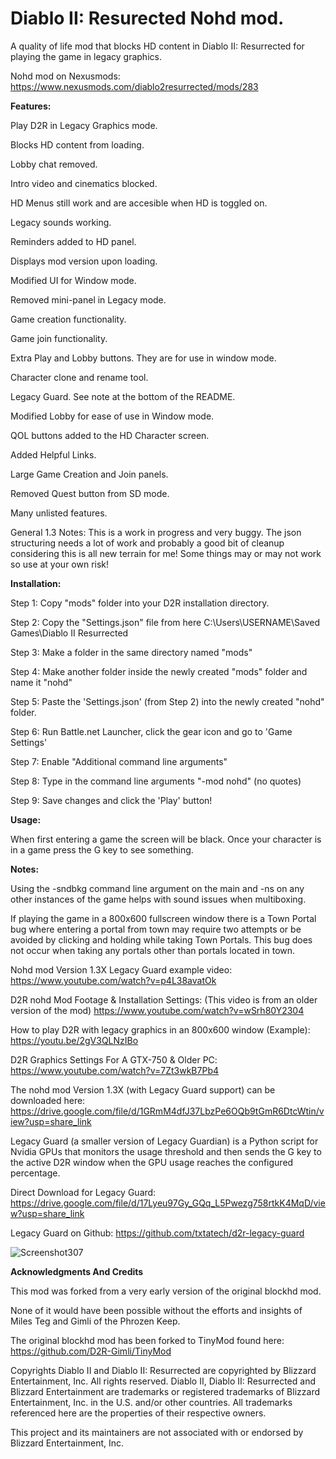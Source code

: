 # Diablo II: Resurected Nohd mod.

A quality of life mod that blocks HD content in Diablo II: Resurrected for playing the game in legacy graphics.

Nohd mod on Nexusmods: https://www.nexusmods.com/diablo2resurrected/mods/283

**Features:**

Play D2R in Legacy Graphics mode.

Blocks HD content from loading.

Lobby chat removed.

Intro video and cinematics blocked.

HD Menus still work and are accesible when HD is toggled on.

Legacy sounds working.

Reminders added to HD panel.

Displays mod version upon loading.

Modified UI for Window mode.

Removed mini-panel in Legacy mode.

Game creation functionality.

Game join functionality.

Extra Play and Lobby buttons. They are for use in window mode.

Character clone and rename tool.

Legacy Guard. See note at the bottom of the README.

Modified Lobby for ease of use in Window mode.

QOL buttons added to the HD Character screen.

Added Helpful Links.

Large Game Creation and Join panels.

Removed Quest button from SD mode.

Many unlisted features.

General 1.3 Notes: This is a work in progress and very buggy. The json structuring needs a lot of work and probably a good bit of cleanup considering this is all new terrain for me! Some things may or may not work so use at your own risk!   

**Installation:**

Step 1: Copy "mods" folder into your D2R installation directory.

Step 2: Copy the "Settings.json" file from here C:\Users\USERNAME\Saved Games\Diablo II Resurrected

Step 3: Make a folder in the same directory named "mods"

Step 4: Make another folder inside the newly created "mods" folder and name it "nohd"

Step 5: Paste the 'Settings.json' (from Step 2) into the newly created "nohd" folder.

Step 6: Run Battle.net Launcher, click the gear icon and go to 'Game Settings'

Step 7: Enable "Additional command line arguments"

Step 8: Type in the command line arguments "-mod nohd" (no quotes)

Step 9: Save changes and click the 'Play' button!

**Usage:**

When first entering a game the screen will be black.
Once your character is in a game press the G key to see something.

**Notes:**

Using the -sndbkg command line argument on the main and -ns on any other instances of the game helps with sound issues when multiboxing. 

If playing the game in a 800x600 fullscreen window there is a Town Portal bug where entering a portal from town may require two attempts or be avoided by clicking and holding while taking Town Portals. This bug does not occur when taking any portals other than portals located in town.

Nohd mod Version 1.3X Legacy Guard example video:
https://www.youtube.com/watch?v=p4L38avatOk

D2R nohd Mod Footage & Installation Settings: (This video is from an older version of the mod)
https://www.youtube.com/watch?v=wSrh80Y2304

How to play D2R with legacy graphics in an 800x600 window (Example):
https://youtu.be/2gV3QLNzIBo

D2R Graphics Settings For A GTX-750 & Older PC:
https://www.youtube.com/watch?v=7Zt3wkB7Pb4

The nohd mod Version 1.3X (with Legacy Guard support) can be downloaded here:
https://drive.google.com/file/d/1GRmM4dfJ37LbzPe6OQb9tGmR6DtcWtin/view?usp=share_link

Legacy Guard (a smaller version of Legacy Guardian) is a Python script for Nvidia GPUs that monitors the usage threshold
and then sends the G key to the active D2R window when the GPU usage reaches the configured percentage.

Direct Download for Legacy Guard:
https://drive.google.com/file/d/17Lyeu97Gy_GQq_L5Pwezg758rtkK4MqD/view?usp=share_link

Legacy Guard on Github: https://github.com/txtatech/d2r-legacy-guard

![Screenshot307](https://github.com/txtatech/d2r-nohd/assets/96074703/b4ecc071-c3dc-441a-9c00-52b42c246d0a)


**Acknowledgments And Credits**

This mod was forked from a very early version of the original blockhd mod.

None of it would have been possible without the efforts and insights of Miles Teg and Gimli of the Phrozen Keep.

The original blockhd mod has been forked to TinyMod found here: https://github.com/D2R-Gimli/TinyMod

Copyrights
Diablo II and Diablo II: Resurrected are copyrighted by Blizzard Entertainment, Inc. All rights reserved. Diablo II, Diablo II: Resurrected and Blizzard Entertainment are trademarks or registered trademarks of Blizzard Entertainment, Inc. in the U.S. and/or other countries.
All trademarks referenced here are the properties of their respective owners.

This project and its maintainers are not associated with or endorsed by Blizzard Entertainment, Inc.
